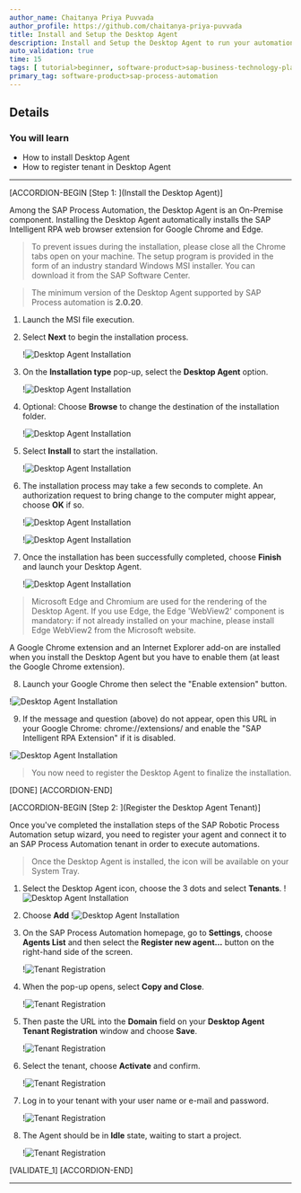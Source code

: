 ```yaml
---
author_name: Chaitanya Priya Puvvada
author_profile: https://github.com/chaitanya-priya-puvvada
title: Install and Setup the Desktop Agent
description: Install and Setup the Desktop Agent to run your automation
auto_validation: true
time: 15
tags: [ tutorial>beginner, software-product>sap-business-technology-platform]
primary_tag: software-product>sap-process-automation
---
```


## Details
### You will learn

  - How to install Desktop Agent
  - How to register tenant in Desktop Agent

---

[ACCORDION-BEGIN [Step 1: ](Install the Desktop Agent)]

Among the SAP Process Automation, the Desktop Agent is an On-Premise component. Installing the Desktop Agent automatically installs the SAP Intelligent RPA web browser extension for Google Chrome and Edge.

>To prevent issues during the installation, please close all the Chrome tabs open on your machine. The setup program is provided in the form of an industry standard Windows MSI installer. You can download it from the SAP Software Center.

>The minimum version of the Desktop Agent supported by SAP Process automation is **2.0.20**.

1. Launch the MSI file execution.

2. Select **Next** to begin the installation process.

    !![Desktop Agent Installation](02-desktop-agent-installation.png)

3. On the **Installation type** pop-up, select the **Desktop Agent** option.

    !![Desktop Agent Installation](03-desktop-agent-installation.png)

4. Optional: Choose **Browse** to change the destination of the installation folder.

    !![Desktop Agent Installation](04-desktop-agent-installation.png)

5. Select **Install** to start the installation.

    !![Desktop Agent Installation](05-desktop-agent-installation.png)

6. The installation process may take a few seconds to complete. An authorization request to bring change to the computer might appear, choose **OK** if so.

    !![Desktop Agent Installation](06-desktop-agent-installation.png)

    !![Desktop Agent Installation](06-desktop-agent-installation2.png)

7. Once the installation has been successfully completed, choose **Finish** and launch your Desktop Agent.

    !![Desktop Agent Installation](07-desktop-agent-installation.png)

>Microsoft Edge and Chromium are used for the rendering of the Desktop Agent. If you use Edge, the Edge 'WebView2' component is mandatory: if not already installed on your machine, please install Edge WebView2 from the Microsoft website.

A Google Chrome extension and an Internet Explorer add-on are installed when you install the Desktop Agent but you have to enable them (at least the Google Chrome extension).

8. Launch your Google Chrome then select the "Enable extension" button.

!![Desktop Agent Installation](enable-extension.png)

9. If the message and question (above) do not appear, open this URL in your Google Chrome: chrome://extensions/ and enable the "SAP Intelligent RPA Extension" if it is disabled.

!![Desktop Agent Installation](chrome-extensions.png)

>You now need to register the Desktop Agent to finalize the installation.

[DONE]
[ACCORDION-END]

[ACCORDION-BEGIN [Step 2: ](Register the Desktop Agent Tenant)]

Once you've completed the installation steps of the SAP Robotic Process Automation setup wizard, you need to register your agent and connect it to an SAP Process Automation tenant in order to execute automations.

>Once the Desktop Agent is installed, the icon will be available on your System Tray.

1. Select the Desktop Agent icon, choose the 3 dots and select **Tenants**.
    !![Desktop Agent Installation](08-desktop-agent-installation.png)

2.  Choose **Add**
    !![Desktop Agent Installation](09-desktop-agent-installation.png)

3.  On the SAP Process Automation homepage, go to **Settings**, choose **Agents List** and then select the **Register new agent...** button on the right-hand side of the screen.

    !![Tenant Registration](10-tenant-registration.png)

4. When the pop-up opens, select **Copy and Close**.

    !![Tenant Registration](11-tenant-registration.png)

5. Then paste the URL into the **Domain** field on your **Desktop Agent Tenant Registration** window and choose **Save**.

    !![Tenant Registration](12-tenant-registration.png)

6. Select the tenant, choose **Activate** and confirm.

    !![Tenant Registration](13-tenant-registration.png)

7. Log in to your tenant with your user name or e-mail and password.

    !![Tenant Registration](14-tenant-registration.png)

8. The Agent should be in **Idle** state, waiting to start a project.

    !![Tenant Registration](15-tenant-registration.png)

[VALIDATE_1]
[ACCORDION-END]



---
